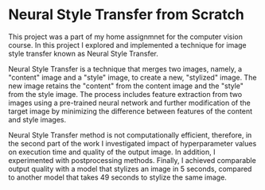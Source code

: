 # Neural Style Transfer from Scratch
This project was a part of my home assignmnet for the computer vision course. In this project I explored and implemented a technique for image style transfer known as Neural Style Transfer.

Neural Style Transfer is a technique that merges two images, namely, a "content" image and a "style" image, to create a new, "stylized" image. The new image retains the "content" from the content image and the "style" from the style image. The process includes feature extraction from two images using a pre-trained neural network and further modification of the target image by minimizing the difference between features of the content and style images.

Neural Style Transfer method is not computationally efficient, therefore, in the second part of the work I investigated impact of hyperparameter values on execution time and quality of the output image. In addition, I experimented with postprocessing methods. Finally, I achieved comparable output quality with a model that stylizes an image in 5 seconds, compared to another model that takes 49 seconds to stylize the same image.
